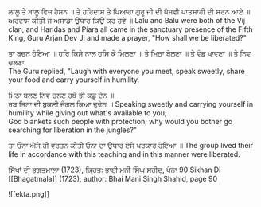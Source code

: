 ਲਾਲੂ ਤੇ ਬਾਲੂ ਵਿਜ ਹੈਸਨ ॥ ਤੇ ਹਰਿਦਾਸ ਤੇ ਪਿਆਰਾ ਗੁਰੂ ਜੀ ਦੀ ਪੰਜਵੀ ਪਾਤਸਾਹੀ ਦੀ ਸਰਨ ਆਏ ॥ ਅਰਦਾਸ ਕੀਤੀ ਜੋ ਅਸਾਡਾ ਉਧਾਰ ਕਿਉ ਕਰ ਹੋਵੇ ॥
Lalu and Balu were both of the Vij clan, and Haridas and Piara all came in the sanctuary presence of the Fifth King, Guru Arjan Dev Ji and made a prayer, "How shall we be liberated?"

ਤਾ ਬਚਨ ਹੋਇਆ ॥ ਹਰਿ ਕਿਸੇ ਨਾਲ ਹਸਿ ਕੇ ਮਿਲਣਾ ॥ ਤੇ ਮਿਠਾ ਬੋਲਣਾ ॥ ਤੇ ਵੰਡ ਖਾਵਣਾ ॥ ਤੇ ਨਿਵ ਚਲਣਾ  
The Guru replied, "Laugh with everyone you meet, speak sweetly, share your food and carry yourself in humility.

ਮਿਠਾ ਬਲਣ ਨਿਵ ਚਲਣ ਹਥੋ ਭੀ ਕਛੁ ਦੇਨ ॥  
ਰਬ ਤਿਨਾ ਦੀ ਬੁਕਲੀ ਜੰਗਲ ਕਿਆ ਢੁਢੇਨ ॥
Speaking sweetly and carrying yourself in humility while giving out what's available to you;  
God blankets such people with protection; why would you bother go searching for liberation in the jungles?"

ਤਾ ਓਨਾ ਐਸੇ ਹੀ ਵਰਤਨ ਕੀਤੀ ਓਨਾ ਦਾ ਉਧਾਰ ਏਸੇ ਪਰਕਾਰ ਹੋਇਆ ॥
The group lived their life in accordance with this teaching and in this manner were liberated.

ਸਿੱਖਾਂ ਦੀ ਭਗਤਮਾਲਾ (1723), ਕ੍ਰਿਤ: ਭਾਈ ਮਨੀ ਸਿੰਘ ਸਹੀਦ, ਪੰਨਾ 90
Sikhan Di [[Bhagatmala]] (1723), author: Bhai Mani Singh Shahid, page 90

![[ekta.png]]